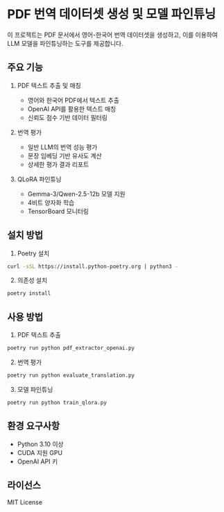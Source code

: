 # PDF 번역 데이터셋 생성 및 모델 파인튜닝

이 프로젝트는 PDF 문서에서 영어-한국어 번역 데이터셋을 생성하고, 이를 이용하여 LLM 모델을 파인튜닝하는 도구를 제공합니다.

## 주요 기능

1. PDF 텍스트 추출 및 매칭
   - 영어와 한국어 PDF에서 텍스트 추출
   - OpenAI API를 활용한 텍스트 매칭
   - 신뢰도 점수 기반 데이터 필터링

2. 번역 평가
   - 일반 LLM의 번역 성능 평가
   - 문장 임베딩 기반 유사도 계산
   - 상세한 평가 결과 리포트

3. QLoRA 파인튜닝
   - Gemma-3/Qwen-2.5-12b 모델 지원
   - 4비트 양자화 학습
   - TensorBoard 모니터링

## 설치 방법

1. Poetry 설치
```bash
curl -sSL https://install.python-poetry.org | python3 -
```

2. 의존성 설치
```bash
poetry install
```

## 사용 방법

1. PDF 텍스트 추출
```bash
poetry run python pdf_extractor_openai.py
```

2. 번역 평가
```bash
poetry run python evaluate_translation.py
```

3. 모델 파인튜닝
```bash
poetry run python train_qlora.py
```

## 환경 요구사항

- Python 3.10 이상
- CUDA 지원 GPU
- OpenAI API 키

## 라이선스

MIT License

